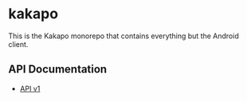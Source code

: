 # kakapo

This is the Kakapo monorepo that contains everything but the Android client.

## API Documentation

- [API v1](API-V1.md)